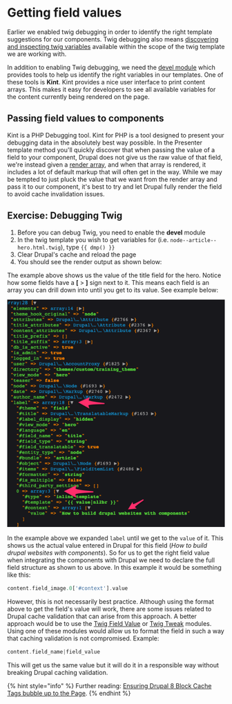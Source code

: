 # Getting field values

Earlier we enabled twig debugging in order to identify the right template suggestions for our components. Twig debugging also means [discovering and inspecting twig variables](https://www.drupal.org/docs/8/theming/twig/discovering-and-inspecting-variables-in-twig-templates) available within the scope of the twig template we are working with.

In addition to enabling Twig debugging, we need the [devel module](https://www.drupal.org/project/devel) which provides tools to help us identify the right variables in our templates. One of these tools is **Kint**. Kint provides a nice user interface to print content arrays. This makes it easy for developers to see all available variables for the content currently being rendered on the page.

## Passing field values to components

Kint is a PHP Debugging tool. Kint for PHP is a tool designed to present your debugging data in the absolutely best way possible. In the Presenter template method you'll quickly discover that when passing the value of a field to your component, Drupal does not give us the raw value of that field, we're instead given a [render array](https://www.drupal.org/docs/8/api/render-api/render-arrays), and when that array is rendered, it includes a lot of default markup that will often get in the way. While we may be tempted to just pluck the value that we want from the render array and pass it to our component, it's best to try and let Drupal fully render the field to avoid cache invalidation issues.

## Exercise: Debugging Twig

1. Before you can debug Twig, you need to enable the **devel** module
2. In the twig template you wish to get variables for \(i.e. `node--article--hero.html.twig`\), type `{{ dmp() }}`
3. Clear Drupal's cache and reload the page
4. You should see the render output as shown below:



The example above shows us the value of the title field for the hero. Notice how some fields have a **\[** &gt; **\]** sign next to it. This means each field is an array you can drill down into until you get to its value. See example below:

![](../.gitbook/assets/title-value.png)

In the example above we expanded `label` until we get to the `value` of it. This shows us the actual value entered in Drupal for this field \(_How to build drupal websites with components_\). So for us to get the right field value when integrating the components with Drupal we need to declare the full field structure as shown to us above. In this example it would be something like this:

```php
content.field_image.0['#context'].value
```

However, this is not necessarily best practice. Although using the format above to get the field's value will work, there are some issues related to Drupal cache validation that can arise from this approach. A better approach would be to use the [Twig Field Value](https://www.drupal.org/project/twig_field_value) or [Twig Tweak](https://www.drupal.org/project/twig_tweak) modules. Using one of these modules would allow us to format the field in such a way that caching validation is not compromised. Example:

```php
content.field_name|field_value
```

This will get us the same value but it will do it in a responsible way without breaking Drupal caching validation.

{% hint style="info" %}
Further reading: [Ensuring Drupal 8 Block Cache Tags bubble up to the Page](https://www.previousnext.com.au/blog/ensuring-drupal-8-block-cache-tags-bubble-up-page).
{% endhint %}

